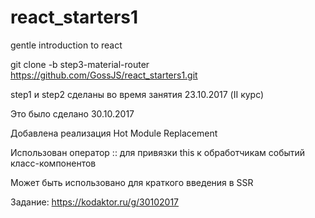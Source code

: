 # react_starters1
gentle introduction to react

git clone -b step3-material-router https://github.com/GossJS/react_starters1.git

step1 и step2 сделаны во время занятия 23.10.2017 (II курс)


Это было сделано 30.10.2017

Добавлена реализация Hot Module Replacement

Использован оператор :: для привязки this к обработчикам событий класс-компонентов

Может быть использовано для краткого введения в SSR  

Задание: https://kodaktor.ru/g/30102017

